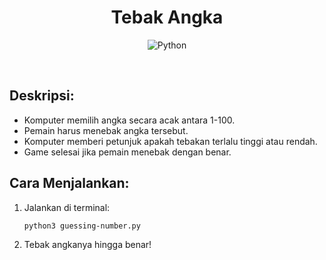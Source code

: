 <div align="center">

# Tebak Angka

![Python](https://img.shields.io/badge/Python-3776AB?logo=python&logoColor=fff)

</div>

<br>

## Deskripsi:

- Komputer memilih angka secara acak antara 1-100.
- Pemain harus menebak angka tersebut.
- Komputer memberi petunjuk apakah tebakan terlalu tinggi atau rendah.
- Game selesai jika pemain menebak dengan benar.

##  Cara Menjalankan:

1. Jalankan di terminal:
    ```bash
    python3 guessing-number.py
    ```
2. Tebak angkanya hingga benar!

<br>